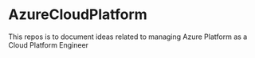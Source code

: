 # AzureCloudPlatform
This repos is to document ideas related to managing Azure Platform as a Cloud Platform Engineer
